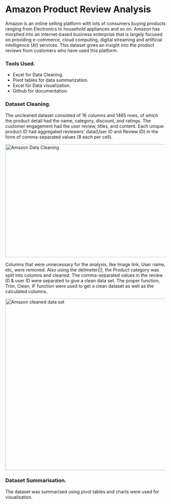 # Amazon Product Review Analysis

Amazon is an online selling platform  with lots of consumers buying products ranging from Electronics to household appliances and so on. Amazon has morphed into an internet-based business enterprise that is largely focused on providing e-commerce, cloud computing, digital streaming and artificial intelligence (AI) services. This dataset gives an insight into the product reviews from customers who have used this platform.

### Tools Used.
- Excel for Data Cleaning.
- Pivot tables for data summarization.
- Excel for Data visualization.
- Github for documentation.

### Dataset Cleaning.
  The uncleaned dataset consisted of 16 columns and 1465 rows, of which the product detail had the name, category, discount, and  ratings. The customer engagement had the user review, titles, and content. Each unique product ID had aggregated reviewers' data(User ID and Review ID) in the form of comma-separated values (8 each per cell). 


<img width="698" height="356" alt="Amazon Data Cleaning" src="https://github.com/user-attachments/assets/6d939e30-055d-47b4-b50a-c514341d4533" />

Columns that were unnecessary for the analysis, like Image link, User name, etc, were removed. Also using the delimeter(|), the Product category was split into columns and cleaned. The comma-separated values  in the review ID & user ID were separated to give a clean data set. The proper function, Trim, Clean, IF function were used to get a clean dataset as well as the calculated columns.

<img width="960" height="540" alt="Amazon cleaned data set" src="https://github.com/user-attachments/assets/6424c526-e06d-4752-a266-d713d1de2c6e" />

### Dataset Summarisation. 
The dataset was summarised using pivot tables and charts were used for visualisation.

